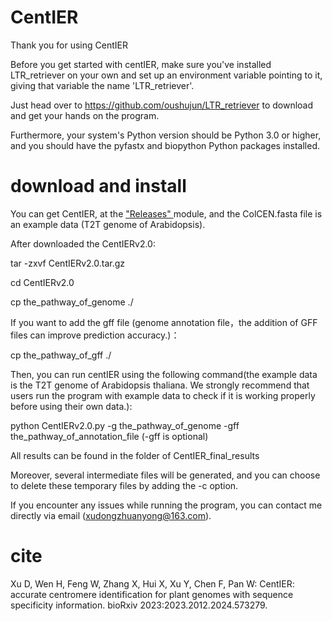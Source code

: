 # CentIER
Thank you for using CentIER

Before you get started with centIER, make sure you've installed LTR_retriever on your own and set up an environment variable pointing to it, giving that variable the name 'LTR_retriever'. 

Just head over to https://github.com/oushujun/LTR_retriever to download and get your hands on the program.

Furthermore, your system's Python version should be Python 3.0 or higher, and you should have the pyfastx and biopython Python packages installed.
# download and install

You can get CentIER, at the ["Releases" ](https://github.com/simon19891216/CentIER/releases/tag/CentIERv2.0) module, and the ColCEN.fasta file is an example data (T2T genome of Arabidopsis).

After downloaded the CentIERv2.0:

tar -zxvf CentIERv2.0.tar.gz

cd CentIERv2.0

cp the_pathway_of_genome ./

If you want to add the gff file (genome annotation file，the addition of GFF files can improve prediction accuracy.)：

cp the_pathway_of_gff ./

Then, you can run centIER using the following command(the example data is the T2T genome of Arabidopsis thaliana. We strongly recommend that users run the program with example data to check if it is working properly before using their own data.):

python CentIERv2.0.py -g the_pathway_of_genome -gff the_pathway_of_annotation_file (-gff is optional)

All results can be found in the folder of CentIER_final_results

Moreover, several intermediate files will be generated, and you can choose to delete these temporary files by adding the -c option.

If you encounter any issues while running the program, you can contact me directly via email (xudongzhuanyong@163.com).

# cite
Xu D, Wen H, Feng W, Zhang X, Hui X, Xu Y, Chen F, Pan W: CentIER: accurate centromere identification for plant genomes with sequence specificity information. bioRxiv 2023:2023.2012.2024.573279.

